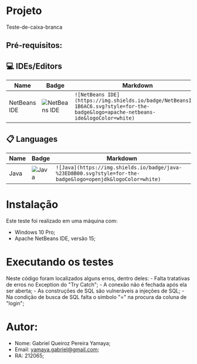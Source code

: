 # Projeto
Teste-de-caixa-branca

## Pré-requisitos:
## 💻 IDEs/Editors

| Name               | Badge                                                                                                                                             | Markdown                                                                                                                                            |
| ------------------ | ------------------------------------------------------------------------------------------------------------------------------------------------- | --------------------------------------------------------------------------------------------------------------------------------------------------- |
| NetBeans IDE       | ![NetBeans IDE](https://img.shields.io/badge/NetBeansIDE-1B6AC6.svg?style=for-the-badge&logo=apache-netbeans-ide&logoColor=white)                 | `![NetBeans IDE](https://img.shields.io/badge/NetBeansIDE-1B6AC6.svg?style=for-the-badge&logo=apache-netbeans-ide&logoColor=white)`                 |

## 📋 Languages

| Name             | Badge                                                                                                                                        | Markdown                                                                                                                                         |
| -------------    | --------------------------------------------------------------------------------------------------------------------------------             | ------------------------------------------------------------------------------------------------------------------------------------------------ |
| Java             | ![Java](https://img.shields.io/badge/java-%23ED8B00.svg?style=for-the-badge&logo=openjdk&logoColor=white)                                       | `![Java](https://img.shields.io/badge/java-%23ED8B00.svg?style=for-the-badge&logo=openjdk&logoColor=white)`                                         |
              
               
# Instalação
  Este teste foi realizado em uma máquina com:
  - Windows 10 Pro;
  - Apache NetBeans IDE, versão 15;

# Executando os testes
  Neste código foram localizados alguns erros, dentro deles:
    - Falta tratativas de erros no Exception do "Try Catch";
    - A conexão não é fechada após ela ser aberta;
    - As construções de SQL são vulneráveis a injeções de SQL;
    - Na condição de busca de SQL falta o símbolo "=" na procura da coluna de "login";

# Autor:
  - Nome: Gabriel Queiroz Pereira Yamaya;
  - Email: yamaya.gabriel@gmail.com;
  - RA: 212065;
